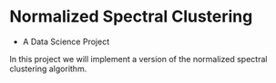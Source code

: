 # Normalized Spectral Clustering

- A Data Science Project

In this project we will implement a version of the normalized spectral clustering algorithm.

